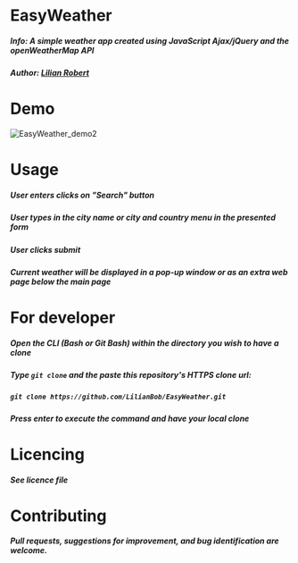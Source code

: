# EasyWeather
 ##### Info: A simple weather app created using JavaScript Ajax/jQuery and the openWeatherMap API
 ##### Author: [Lilian Robert](https://github.com/LilianBob)
 
# Demo
![EasyWeather_demo2](https://user-images.githubusercontent.com/78000300/133753069-8a0195fd-368f-4984-8b2b-58eb050b905e.gif)

# Usage
 ##### User enters clicks on "Search" button
 ##### User types in the city name or city and country menu in the presented form
 ##### User clicks submit
 ##### Current weather will be displayed in a pop-up window or as an extra web page below the main page
 
 # For developer
 ##### Open the CLI (Bash or Git Bash) within the directory you wish to have a clone
 ##### Type  `git clone` and the paste this repository's HTTPS clone url:
 ##### `git clone https://github.com/LilianBob/EasyWeather.git`
 ##### Press enter to execute the command and have your local clone
 
 # Licencing
 ##### See licence file
 
 # Contributing
 ##### Pull requests, suggestions for improvement, and bug identification are welcome.
